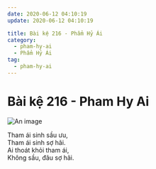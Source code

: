 ```yaml
---
date: 2020-06-12 04:10:19
update: 2020-06-12 04:10:19

title: Bài kệ 216 - Phẩm Hỷ Ái
category:
  - pham-hy-ai
  - Phẩm Hỷ Ái
tag:
  - pham-hy-ai
---
```


# Bài kệ 216 - Pham Hy Ai

![An image](/img/pham-hy-ai/pham-hy-ai-216.jpg)

Tham ái sinh sầu ưu,<br>Tham ái sinh sợ hãi.<br>Ai thoát khỏi tham ái,<br>Không sầu, đâu sợ hãi.<br>
